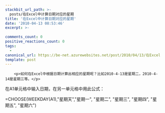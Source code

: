 ```yaml
---
stackbit_url_path: >-
  posts/在Excel中计算日期对应的星期
title: '在Excel中计算日期对应的星期'
date: '2010-04-13 08:53:46'
excerpt: >-
  
comments_count: 0
positive_reactions_count: 0
tags: 
  - 
canonical_url: https://be-net.azurewebsites.net/post/2010/04/13/在Excel中计算日期对应的星期
template: post
---
```


        <p>如何在Excel中根据日期计算出相应的星期呢？比如2010-4-13是星期二，2010-4-14是星期三等。</p>
<p>在A1单元格中输入日期，在另一单元格中用此公式：</p>
<p>=CHOOSE(WEEKDAY(A1),"星期天","星期一", "星期二", "星期三", "星期四", "星期五", "星期六")</p>
<p>&nbsp;</p>
      